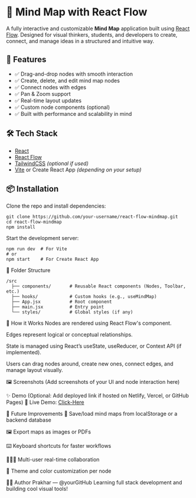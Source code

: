 # 🧠 Mind Map with React Flow

A fully interactive and customizable **Mind Map** application built using [React Flow](https://reactflow.dev/). Designed for visual thinkers, students, and developers to create, connect, and manage ideas in a structured and intuitive way.

## 🚀 Features

- ✅ Drag-and-drop nodes with smooth interaction  
- ✅ Create, delete, and edit mind map nodes  
- ✅ Connect nodes with edges  
- ✅ Pan & Zoom support  
- ✅ Real-time layout updates  
- ✅ Custom node components (optional)  
- ✅ Built with performance and scalability in mind

## 🛠️ Tech Stack

- [React](https://reactjs.org/)
- [React Flow](https://reactflow.dev/)
- [TailwindCSS](https://tailwindcss.com/) *(optional if used)*
- [Vite](https://vitejs.dev/) or Create React App *(depending on your setup)*

## 📦 Installation

Clone the repo and install dependencies:

```
git clone https://github.com/your-username/react-flow-mindmap.git
cd react-flow-mindmap
npm install
```

Start the development server:

```
npm run dev  # For Vite
# or
npm start    # For Create React App
```


📁 Folder Structure
```
/src
  ├── components/       # Reusable React components (Nodes, Toolbar, etc.)
  ├── hooks/            # Custom hooks (e.g., useMindMap)
  ├── App.jsx           # Root component
  ├── main.jsx          # Entry point
  └── styles/           # Global styles (if any)

```

🧩 How it Works
Nodes are rendered using React Flow's <ReactFlow /> component.

Edges represent logical or conceptual relationships.

State is managed using React’s useState, useReducer, or Context API (if implemented).

Users can drag nodes around, create new ones, connect edges, and manage layout visually.

🖼️ Screenshots
(Add screenshots of your UI and node interaction here)

✨ Demo
(Optional: Add deployed link if hosted on Netlify, Vercel, or GitHub Pages)
🔗 Live Demo: [Click-Here](https://mind-map-builder.vercel.app/)

📌 Future Improvements
💾 Save/load mind maps from localStorage or a backend database

🖼️ Export maps as images or PDFs

⌨️ Keyboard shortcuts for faster workflows

🧑‍🤝‍🧑 Multi-user real-time collaboration

🎨 Theme and color customization per node

🧑‍💻 Author
Prakhar — @yourGitHub
Learning full stack development and building cool visual tools!